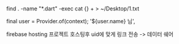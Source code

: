 ###


find . -name "*.dart" -exec cat {} + > ~/Desktop/1.txt


final user = Provider.of<UserModel>(context);
'${user.name} 님',


firebase hosting
프로젝트 호스팅후 uid에 맞게 링크 전송 -> 데이터 쉐어

